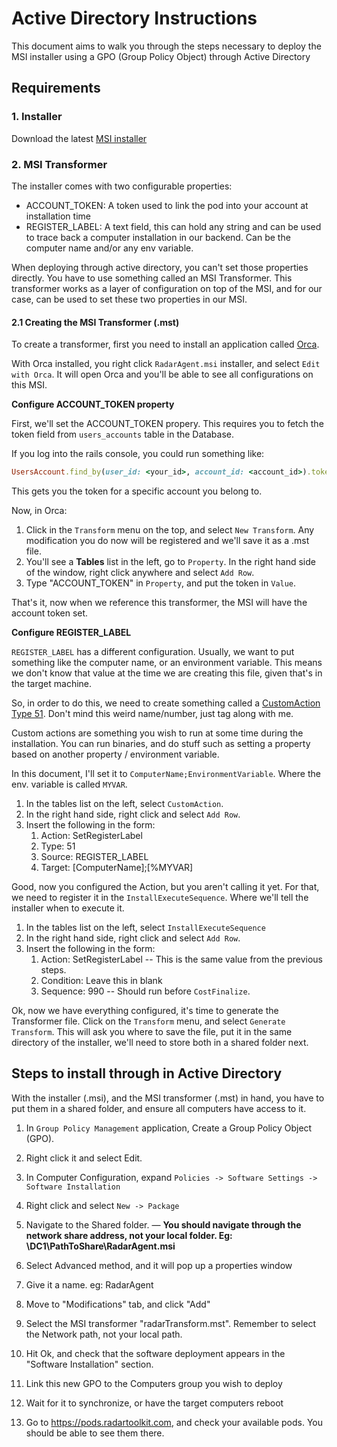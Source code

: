 # Active Directory Instructions

This document aims to walk you through the steps necessary to deploy the MSI installer using a GPO (Group Policy Object)
through Active Directory


## Requirements

### 1. Installer

Download the latest [MSI installer](https://pods.radartoolkit.com/client_versions/stable/packages/msi-amd64/download)

### 2. MSI Transformer

The installer comes with two configurable properties:

* ACCOUNT_TOKEN: A token used to link the pod into your account at installation time
* REGISTER_LABEL: A text field, this can hold any string and can be used to trace back a computer installation in our backend. Can be the computer name and/or any env variable.

When deploying through active directory, you can't set those properties directly. You have to use something called an MSI Transformer.
This transformer works as a layer of configuration on top of the MSI, and for our case, can be used to set these two properties in our MSI.

#### 2.1 Creating the MSI Transformer (.mst)

To create a transformer, first you need to install an application called [Orca](https://learn.microsoft.com/pt-br/windows/win32/msi/orca-exe).

With Orca installed, you right click `RadarAgent.msi` installer, and select `Edit with Orca`. It will open Orca and you'll be able to see all configurations on this MSI.


**Configure ACCOUNT_TOKEN property**

First, we'll set the ACCOUNT_TOKEN propery. This requires you to fetch the token field from `users_accounts` table in the Database.

If you log into the rails console, you could run something like:

```rb
UsersAccount.find_by(user_id: <your_id>, account_id: <account_id>).token
```

This gets you the token for a specific account you belong to.

Now, in Orca:

1. Click in the `Transform` menu on the top, and select `New Transform`. Any modification you do now will be registered and we'll save it as a .mst file.
2. You'll see a **Tables**  list in the left, go to `Property`. In the right hand side of the window, right click anywhere and select `Add Row`.
3. Type "ACCOUNT_TOKEN" in `Property`, and put the token in `Value`.


That's it, now when we reference this transformer, the MSI will have the account token set.

**Configure REGISTER_LABEL**

`REGISTER_LABEL` has a different configuration. Usually, we want to put something like the computer name, or an environment variable. This means we don't know that value at the time we are creating this file, given that's in the target machine.

So, in order to do this, we need to create something called a [CustomAction Type 51](https://learn.microsoft.com/lv-lv/windows/win32/msi/custom-action-type-51). Don't mind this weird name/number, just tag along with me.

Custom actions are something you wish to run at some time during the installation. You can run binaries, and do stuff such as setting a property based on another property / environment variable.

In this document, I'll set it to `ComputerName;EnvironmentVariable`. Where the env. variable is called `MYVAR`.

1. In the tables list on the left, select `CustomAction`.
2. In the right hand side, right click and select `Add Row`.
3. Insert the following in the form:
   1. Action: SetRegisterLabel
   2. Type: 51
   3. Source: REGISTER_LABEL
   4. Target: [ComputerName];[%MYVAR]


Good, now you configured the Action, but you aren't calling it yet. For that, we need to register it in the `InstallExecuteSequence`. Where we'll tell the installer when to execute it.

1. In the tables list on the left, select `InstallExecuteSequence`
2. In the right hand side, right click and select `Add Row`.
3. Insert the following in the form:
   1. Action: SetRegisterLabel -- This is the same value from the previous steps.
   2. Condition: Leave this in blank
   3. Sequence: 990 -- Should run before `CostFinalize`.


Ok, now we have everything configured, it's time to generate the Transformer file. Click on the `Transform` menu, and select `Generate Transform`. This will ask you where to save the file, put it in the same directory of the installer, we'll need to store both in a shared folder next.



## Steps to install through in Active Directory


With the installer (.msi), and the MSI transformer (.mst) in hand, you have to put them in a shared folder, and ensure all computers have access to it.

1. In `Group Policy Management` application, Create a Group Policy Object (GPO).

2. Right click it and select Edit.
3. In Computer Configuration, expand `Policies -> Software Settings -> Software Installation`

4. Right click and select `New -> Package`

5. Navigate to the Shared folder. — **You should navigate through the network share address, not your local folder. Eg: \\DC1\PathToShare\RadarAgent.msi**

6. Select Advanced method, and it will pop up a properties window

7. Give it a name. eg: RadarAgent

8. Move to "Modifications" tab, and click "Add"

9. Select the MSI transformer "radarTransform.mst". Remember to select the Network path, not your local path.

10. Hit Ok, and check that the software deployment appears in the "Software Installation" section.

11. Link this new GPO to the Computers group you wish to deploy

12. Wait for it to synchronize, or have the target computers reboot

13. Go to https://pods.radartoolkit.com, and check your available pods. You should be able to see them there.
